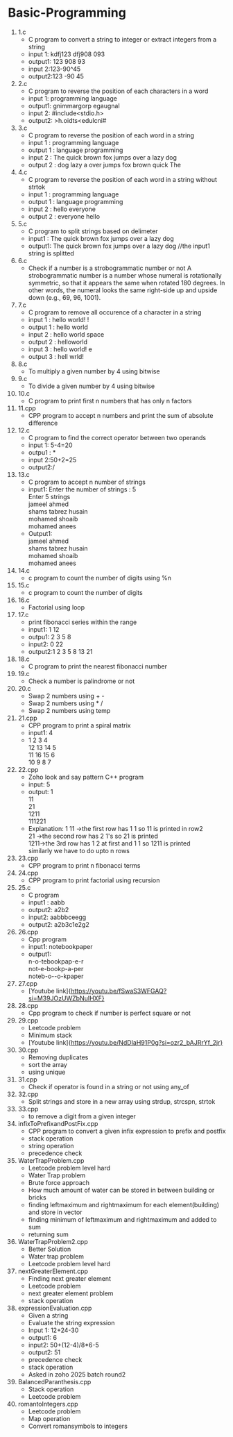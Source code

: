 # Basic-Programming
1. 1.c
   * C program to convert a string to integer or extract integers from a string
   * input 1: kdfj123 dfj908 093
   * output1: 123 908 93
   * input 2:123-90^45
   * output2:123 -90 45
2. 2.c
   * C program to reverse the position of each characters in a word
   * input 1: programming language
   * output1: gnimmargorp egaugnal
   * input 2: #include<stdio.h>
   * output2: >h.oidts<edulcni#
3. 3.c
   * C program to reverse the position of each word in a string
   * input  1 : programming language
   * output 1 : language programming
   * input  2 : The quick brown fox jumps over a lazy dog
   * output 2 : dog lazy a over jumps fox brown quick The
4. 4.c
   * C program to reverse the position of each word in a string without strtok
   * input  1 : programming language
   * output 1 : language programming
   * input  2 : hello everyone
   * output 2 : everyone hello
5. 5.c
   * C program to split strings based on delimeter
   * input1 : The quick brown fox jumps over a lazy dog
   * output1: The quick brown fox jumps over a lazy dog //the input1 string is splitted
6. 6.c
   * Check if a number is a strobogrammatic number or not
A strobogrammatic number is a number whose numeral is rotationally symmetric, so that it appears the same when rotated 180 degrees.
In other words, the numeral looks the same right-side up and upside down (e.g., 69, 96, 1001).
7. 7.c
   * C program to remove all occurence of a character in a string
   * input  1 : hello world! !
   * output 1 : hello world
   * input  2 : hello world space
   * output 2 : helloworld
   * input  3 : hello world! e
   * output 3 : hell wrld!
8. 8.c
   * To multiply a given number by 4 using bitwise
9. 9.c
    * To divide a given number by 4 using bitwise
10. 10.c
    * C program to print first n numbers that has only n factors
12. 11.cpp
    * CPP program to accept n numbers and print the sum of absolute difference
13. 12.c
    * C program to find the correct operator between two operands
    * input 1: 5-4=20
    * outpu1 : *
    * input 2:50+2=25
    * output2:/
14. 13.c
    * C program to accept n number of strings
    * input1:
Enter the number of strings : 5</br>
Enter 5 strings</br>
jameel ahmed</br>
shams tabrez husain</br>
mohamed shoaib</br>
mohamed anees</br>
    * Output1:</br>
      jameel ahmed</br>
shams tabrez husain</br>
mohamed shoaib</br>
mohamed anees</br>
15. 14.c
    * c program to count the number of digits using %n
16. 15.c
    * c program to count the number of digits
17. 16.c
    * Factorial using loop
18. 17.c
    * print fibonacci series within the range
    * input1: 1 12
    * outpu1: 2 3 5 8
    * input2: 0 22
    * output2:1 2 3 5 8 13 21
19. 18.c
    * C program to print the nearest fibonacci number
20. 19.c
    * Check a number is palindrome or not
21. 20.c
    * Swap 2 numbers using + -
    * Swap 2 numbers using * /
    * Swap 2 numbers using temp
22. 21.cpp
    * CPP program to print a spiral matrix
    * input1: 4
    * 1 2 3 4</br>
12 13 14 5</br>
11 16 15 6</br>
10 9 8 7</br>
23. 22.cpp
    * Zoho look and say pattern C++ program
    * input: 5
    * output:
      1</br>
11</br>
21</br>
1211</br>
111221</br>
    * Explanation:
      1
11 ->the first row has 1 1 so 11 is printed in row2</br>
21 ->the second row has 2 1's so 21 is printed</br>
1211->the 3rd row has 1 2 at first and 1 1 so 1211 is printed</br>
similarly we have to do upto n rows</br>
24. 23.cpp
    * CPP program to print n fibonacci terms
25. 24.cpp
    * CPP program to print factorial using recursion
26. 25.c
    * C program
    * input1 : aabb
    * output2: a2b2
    * input2: aabbbceegg
    * output2: a2b3c1e2g2
27. 26.cpp
    * Cpp program
    * input1: notebookpaper
    * output1:</br>
      n-o-tebookpap-e-r</br>
      not-e-bookp-a-per</br>
      noteb-o--o-kpaper
28. 27.cpp
    * [Youtube link]{https://youtu.be/fSwaS3WFGAQ?si=M39JOzUWZbNuIHXF}
29. 28.cpp
    * Cpp program to check if number is perfect square or not
30. 29.cpp
    * Leetcode problem
    * Minimum stack
    * [Youtube link]{https://youtu.be/NdDIaH91P0g?si=ozr2_bAJRrYf_2jr}
31. 30.cpp
    * Removing duplicates
    * sort the array
    * using unique
32. 31.cpp
    * Check if operator is found in a string or not using any_of
33. 32.cpp
    * Split strings and store in a new array using strdup, strcspn, strtok
34. 33.cpp
    * to remove a digit from a given integer
35. infixToPrefixandPostFix.cpp
    * CPP program to convert a given infix expression to prefix and postfix
    * stack operation
    * string operation
    * precedence check
36. WaterTrapProblem.cpp
    * Leetcode problem level hard
    * Water Trap problem
    * Brute force approach
    * How much amount of water can be stored in between building or bricks
    * finding leftmaximum and rightmaximum for each element(building) and store in vector
    * finding minimum of leftmaximum and rightmaximum and added to sum
    * returning sum
37. WaterTrapProblem2.cpp
    * Better Solution
    * Water trap problem
    * Leetcode problem level hard
38. nextGreaterElement.cpp
    * Finding next greater element
    * Leetcode problem
    * next greater element problem
    * stack operation
39. expressionEvaluation.cpp
    * Given a string
    * Evaluate the string expression
    * Input 1: 12+24-30
    * output1: 6
    * input2: 50+(12-4)/8*6-5
    * output2: 51
    * precedence check
    * stack operation
    * Asked in zoho 2025 batch round2
40. BalancedParanthesis.cpp
    * Stack operation
    * Leetcode problem
41. romantoIntegers.cpp
    * Leetcode problem
    * Map operation
    * Convert romansymbols to integers
